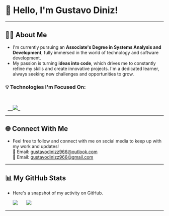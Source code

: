 # 👋 Hello, I'm Gustavo Diniz!

---

## 👨‍💻 About Me

* I'm currently pursuing an **Associate's Degree in Systems Analysis and Development**, fully immersed in the world of technology and software development.
* My passion is turning **ideas into code**, which drives me to constantly refine my skills and create innovative projects. I'm a dedicated learner, always seeking new challenges and opportunities to grow.

### 💡 Technologies I'm Focused On:

<br>

<p align="left">
  <a href="https://skillicons.dev">
    <img src="https://skillicons.dev/icons?i=java,python,html,css,javascript,typescript,git,spring,linux,aws"/>
  </a>
</p>

---

## 🌐 Connect With Me

* Feel free to follow and connect with me on social media to keep up with my work and updates!
<br>📧 Email: gustavodinizz966@outlook.com <br>
📧 Email: gustavodinizz966@gmail.com

---

## 📊 My GitHub Stats

* Here's a snapshot of my activity on GitHub.

<picture>
  <source srcset="https://github-readme-stats.vercel.app/api?username=Gugzz21&show_icons=true&theme=dark" media="(prefers-color-scheme: dark)" />
  <source srcset="https://github-readme-stats.vercel.app/api?username=Gugzz21&show_icons=true&theme=dark" media="(prefers-color-scheme: dark)" />
  <img src="https://github-readme-stats.vercel.app/api?username=Gugzz21&show_icons=true&theme=dark" />
</picture>

<picture>
  <source srcset="https://github-readme-stats.vercel.app/api/top-langs/?username=Gugzz21&layout=compact&theme=dark" media="(prefers-color-scheme: dark)" />
  <source srcset="https://github-readme-stats.vercel.app/api/top-langs/?username=Gugzz21&layout=compact&theme=dark" media="(prefers-color-scheme: dark)" />
  <img src="https://github-readme-stats.vercel.app/api/top-langs/?username=Gugzz21&layout=compact&theme=dark" />
</picture>

---
